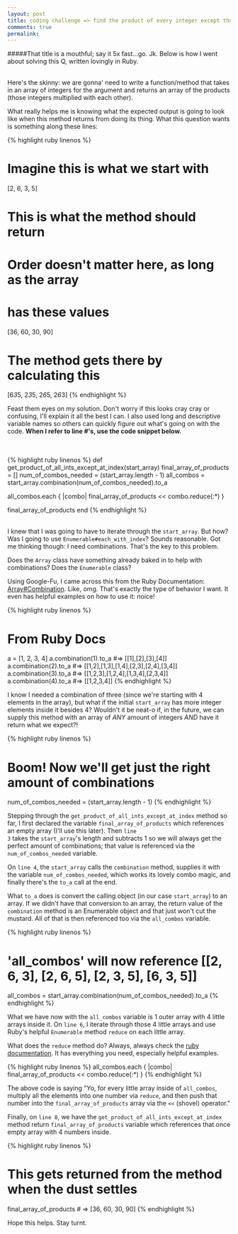 ```yaml
---
layout: post
title: coding challenge => find the product of every integer except the integer at that index
comments: true
permalink:
---
```


#####That title is a mouthful; say it 5x fast...go. Jk. Below is how I went about solving this Q, written lovingly in Ruby.

<br>
Here's the skinny: we are gonna' need to write a function/method that takes in an array of integers for the argument and returns an array of the products (those integers multiplied with each other).
<br>

What really helps me is knowing what the expected output is going to look like when this method returns from doing its thing. What this question wants is something along these lines:


{% highlight ruby linenos %}
# Imagine this is what we start with
[2, 6, 3, 5]

# This is what the method should return
# Order doesn't matter here, as long as the array
# has these values
[36, 60, 30, 90]

# The method gets there by calculating this
[6*3*5, 2*3*5, 2*6*5, 2*6*3]
{% endhighlight %}

Feast them eyes on my solution. Don't worry if this looks cray cray or confusing, I'll explain it all the best I can. I also used long and descriptive variable names so others can quickly figure out what's going on with the code. **When I refer to line #'s, use the code snippet below.**

<br>
<br>
{% highlight ruby linenos %}
def get_product_of_all_ints_except_at_index(start_array)
  final_array_of_products = []
  num_of_combos_needed = (start_array.length - 1)
  all_combos = start_array.combination(num_of_combos_needed).to_a

  all_combos.each { |combo| final_array_of_products << combo.reduce(:*) }

  final_array_of_products
end
{% endhighlight %}
<br>
<br>

I knew that I was going to have to iterate through the <code>start_array</code>. But how? Was I going to use <code>Enumerable#each_with_index</code>? Sounds reasonable. Got me thinking though: I need combinations. That's the key to this problem.

Does the <code>Array</code> class have something already baked in to help with combinations? Does the <code>Enumerable</code> class?

Using Google-Fu, I came across this from the Ruby Documentation: [Array#Combination](http://ruby-doc.org/core-2.2.0/Array.html#method-i-combination). Like, omg. That's exactly the type of behavior I want. It even has helpful examples on how to use it: noice!

{% highlight ruby linenos %}
# From Ruby Docs
a = [1, 2, 3, 4]
a.combination(1).to_a  #=> [[1],[2],[3],[4]]
a.combination(2).to_a  #=> [[1,2],[1,3],[1,4],[2,3],[2,4],[3,4]]
a.combination(3).to_a  #=> [[1,2,3],[1,2,4],[1,3,4],[2,3,4]]
a.combination(4).to_a  #=> [[1,2,3,4]]
{% endhighlight %}

I know I needed a combination of three (since we're starting with 4 elements in the array), but what if the initial <code>start_array</code> has more integer elements inside it besides 4? Wouldn't it be neat-o if, in the future, we can supply this method with an array of *ANY* amount of integers *AND* have it return what we expect?!

{% highlight ruby linenos %}
# Boom! Now we'll get just the right amount of combinations
num_of_combos_needed = (start_array.length - 1)
{% endhighlight %}

Stepping through the <code>get_product_of_all_ints_except_at_index</code> method so far, I first declared the variable <code>final_array_of_products</code> which references an empty array (I'll use this later). Then <code>line 3</code> takes the <code>start_array</code>'s length and subtracts 1 so we will always get the perfect amount of combinations; that value is referenced via the <code>num_of_combos_needed</code> variable.

On <code>line 4</code>, the <code>start_array</code> calls the <code>combination</code> method, supplies it with the variable <code>num_of_combos_needed</code>, which works its lovely combo magic, and finally there's the <code>to_a</code> call at the end.

What <code>to_a</code> does is convert the calling object (in our case <code>start_array</code>) to an array. If we didn't have that conversion to an array, the return value of the <code>combination</code> method is an Enumerable object and that just won't cut the mustard. All of that is then referenced too via the <code>all_combos</code> variable.

{% highlight ruby linenos %}
# 'all_combos' will now reference [[2, 6, 3], [2, 6, 5], [2, 3, 5], [6, 3, 5]]
all_combos = start_array.combination(num_of_combos_needed).to_a
{% endhighlight %}

What we have now with the <code>all_combos</code> variable is 1 outer array with 4 little arrays inside it. On <code>line 6</code>, I iterate through those 4 little arrays and use Ruby's helpful <code>Enumerable</code> method <code>reduce</code> on each little array.

What does the <code>reduce</code> method do? Always, always check the [ruby documentation](http://ruby-doc.org/core-2.2.3/Enumerable.html#method-i-reduce). It has everything you need, especially helpful examples.

{% highlight ruby linenos %}
all_combos.each { |combo| final_array_of_products << combo.reduce(:*) }
{% endhighlight %}

The above code is saying "Yo, for every little array inside of <code>all_combos</code>, multiply all the elements into one number via <code>reduce</code>, and then push that number into the <code>final_array_of_products</code> array via the <code><<</code> (shovel) operator."

Finally, on <code>line 8</code>, we have the <code>get_product_of_all_ints_except_at_index</code> method return <code>final_array_of_products</code> variable which references that once empty array with 4 numbers inside.

{% highlight ruby linenos %}
# This gets returned from the method when the dust settles
final_array_of_products  # => [36, 60, 30, 90]
{% endhighlight %}

Hope this helps. Stay turnt.
